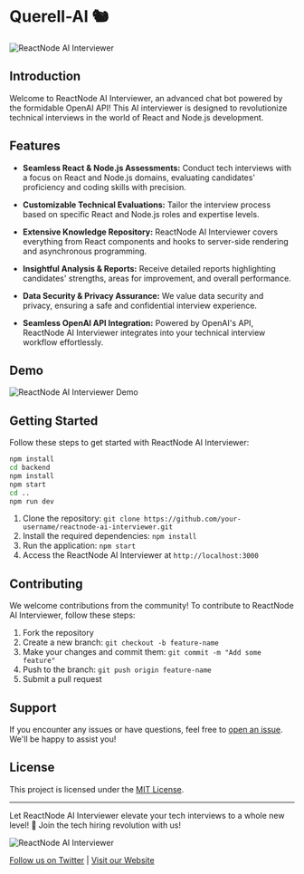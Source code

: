 # Querell-AI 🐿️


![ReactNode AI Interviewer](your-image-url.png)

## Introduction

Welcome to ReactNode AI Interviewer, an advanced chat bot powered by the formidable OpenAI API! This AI interviewer is designed to revolutionize technical interviews in the world of React and Node.js development.

## Features

- **Seamless React & Node.js Assessments:** Conduct tech interviews with a focus on React and Node.js domains, evaluating candidates' proficiency and coding skills with precision.

- **Customizable Technical Evaluations:** Tailor the interview process based on specific React and Node.js roles and expertise levels.

- **Extensive Knowledge Repository:** ReactNode AI Interviewer covers everything from React components and hooks to server-side rendering and asynchronous programming.

- **Insightful Analysis & Reports:** Receive detailed reports highlighting candidates' strengths, areas for improvement, and overall performance.

- **Data Security & Privacy Assurance:** We value data security and privacy, ensuring a safe and confidential interview experience.

- **Seamless OpenAI API Integration:** Powered by OpenAI's API, ReactNode AI Interviewer integrates into your technical interview workflow effortlessly.

## Demo

![ReactNode AI Interviewer Demo](demo.gif)

## Getting Started

Follow these steps to get started with ReactNode AI Interviewer:

```bash
npm install
cd backend
npm install
npm start
cd ..
npm run dev
```

1. Clone the repository: `git clone https://github.com/your-username/reactnode-ai-interviewer.git`
2. Install the required dependencies: `npm install`
3. Run the application: `npm start`
4. Access the ReactNode AI Interviewer at `http://localhost:3000`

## Contributing

We welcome contributions from the community! To contribute to ReactNode AI Interviewer, follow these steps:

1. Fork the repository
2. Create a new branch: `git checkout -b feature-name`
3. Make your changes and commit them: `git commit -m "Add some feature"`
4. Push to the branch: `git push origin feature-name`
5. Submit a pull request

## Support

If you encounter any issues or have questions, feel free to [open an issue](https://github.com/your-username/reactnode-ai-interviewer/issues). We'll be happy to assist you!

## License

This project is licensed under the [MIT License](LICENSE).

---

Let ReactNode AI Interviewer elevate your tech interviews to a whole new level! 🚀 Join the tech hiring revolution with us!

![ReactNode AI Interviewer](your-image-url.png)

[Follow us on Twitter](https://twitter.com/reactnode_ai) | [Visit our Website](https://www.reactnodeai-interviewer.com)
